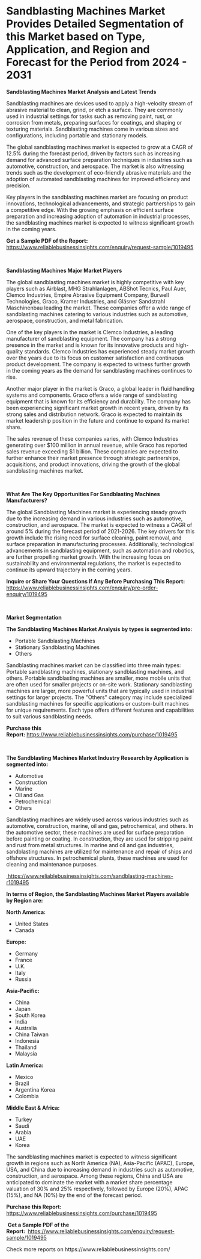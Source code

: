 <p><h1>Sandblasting Machines Market Provides Detailed Segmentation of this Market based on Type, Application, and Region and Forecast for the Period from 2024 - 2031</h1></p><p><strong>Sandblasting Machines Market Analysis and Latest Trends</strong></p>
<p><p>Sandblasting machines are devices used to apply a high-velocity stream of abrasive material to clean, grind, or etch a surface. They are commonly used in industrial settings for tasks such as removing paint, rust, or corrosion from metals, preparing surfaces for coatings, and shaping or texturing materials. Sandblasting machines come in various sizes and configurations, including portable and stationary models.</p><p>The global sandblasting machines market is expected to grow at a CAGR of 12.5% during the forecast period, driven by factors such as increasing demand for advanced surface preparation techniques in industries such as automotive, construction, and aerospace. The market is also witnessing trends such as the development of eco-friendly abrasive materials and the adoption of automated sandblasting machines for improved efficiency and precision.</p><p>Key players in the sandblasting machines market are focusing on product innovations, technological advancements, and strategic partnerships to gain a competitive edge. With the growing emphasis on efficient surface preparation and increasing adoption of automation in industrial processes, the sandblasting machines market is expected to witness significant growth in the coming years.</p></p>
<p><strong>Get a Sample PDF of the Report:&nbsp;</strong> <a href="https://www.reliablebusinessinsights.com/enquiry/request-sample/1019495">https://www.reliablebusinessinsights.com/enquiry/request-sample/1019495</a></p>
<p>&nbsp;</p>
<p><strong>Sandblasting Machines Major Market Players</strong></p>
<p><p>The global sandblasting machines market is highly competitive with key players such as Airblast, MHG Strahlanlagen, ABShot Tecnics, Paul Auer, Clemco Industries, Empire Abrasive Equipment Company, Burwell Technologies, Graco, Kramer Industries, and Gläsner Sandstrahl Maschinenbau leading the market. These companies offer a wide range of sandblasting machines catering to various industries such as automotive, aerospace, construction, and metal fabrication.</p><p>One of the key players in the market is Clemco Industries, a leading manufacturer of sandblasting equipment. The company has a strong presence in the market and is known for its innovative products and high-quality standards. Clemco Industries has experienced steady market growth over the years due to its focus on customer satisfaction and continuous product development. The company is expected to witness further growth in the coming years as the demand for sandblasting machines continues to rise.</p><p>Another major player in the market is Graco, a global leader in fluid handling systems and components. Graco offers a wide range of sandblasting equipment that is known for its efficiency and durability. The company has been experiencing significant market growth in recent years, driven by its strong sales and distribution network. Graco is expected to maintain its market leadership position in the future and continue to expand its market share.</p><p>The sales revenue of these companies varies, with Clemco Industries generating over $100 million in annual revenue, while Graco has reported sales revenue exceeding $1 billion. These companies are expected to further enhance their market presence through strategic partnerships, acquisitions, and product innovations, driving the growth of the global sandblasting machines market.</p></p>
<p>&nbsp;</p>
<p><strong>What Are The Key Opportunities For Sandblasting Machines Manufacturers?</strong></p>
<p><p>The global Sandblasting Machines market is experiencing steady growth due to the increasing demand in various industries such as automotive, construction, and aerospace. The market is expected to witness a CAGR of around 5% during the forecast period of 2021-2026. The key drivers for this growth include the rising need for surface cleaning, paint removal, and surface preparation in manufacturing processes. Additionally, technological advancements in sandblasting equipment, such as automation and robotics, are further propelling market growth. With the increasing focus on sustainability and environmental regulations, the market is expected to continue its upward trajectory in the coming years.</p></p>
<p><strong>Inquire or Share Your Questions If Any Before Purchasing This Report:</strong> <a href="https://www.reliablebusinessinsights.com/enquiry/pre-order-enquiry/1019495">https://www.reliablebusinessinsights.com/enquiry/pre-order-enquiry/1019495</a></p>
<p>&nbsp;</p>
<p><strong>Market Segmentation</strong></p>
<p><strong>The Sandblasting Machines Market Analysis by types is segmented into:</strong></p>
<p><ul><li>Portable Sandblasting Machines</li><li>Stationary Sandblasting Machines</li><li>Others</li></ul></p>
<p><p>Sandblasting machines market can be classified into three main types: Portable sandblasting machines, stationary sandblasting machines, and others. Portable sandblasting machines are smaller, more mobile units that are often used for smaller projects or on-site work. Stationary sandblasting machines are larger, more powerful units that are typically used in industrial settings for larger projects. The "Others" category may include specialized sandblasting machines for specific applications or custom-built machines for unique requirements. Each type offers different features and capabilities to suit various sandblasting needs.</p></p>
<p><strong>Purchase this Report:&nbsp;</strong><a href="https://www.reliablebusinessinsights.com/purchase/1019495">https://www.reliablebusinessinsights.com/purchase/1019495</a></p>
<p>&nbsp;</p>
<p><strong>The Sandblasting Machines Market Industry Research by Application is segmented into:</strong></p>
<p><ul><li>Automotive</li><li>Construction</li><li>Marine</li><li>Oil and Gas</li><li>Petrochemical</li><li>Others</li></ul></p>
<p><p>Sandblasting machines are widely used across various industries such as automotive, construction, marine, oil and gas, petrochemical, and others. In the automotive sector, these machines are used for surface preparation before painting or coating. In construction, they are used for stripping paint and rust from metal structures. In marine and oil and gas industries, sandblasting machines are utilized for maintenance and repair of ships and offshore structures. In petrochemical plants, these machines are used for cleaning and maintenance purposes.</p></p>
<p><a href="https://www.reliablebusinessinsights.com/sandblasting-machines-r1019495">&nbsp;https://www.reliablebusinessinsights.com/sandblasting-machines-r1019495</a></p>
<p><strong>In terms of Region, the Sandblasting Machines Market Players available by Region are:</strong></p>
<p>
    <p> <strong> North America: </strong>
        <ul>
            <li>United States</li>
            <li>Canada</li>
        </ul>
        </p> 
    <p> <strong> Europe: </strong>
        <ul>
            <li>Germany</li>
            <li>France</li>
            <li>U.K.</li>
            <li>Italy</li>
            <li>Russia</li>
        </ul>
        </p> 
    <p> <strong> Asia-Pacific: </strong>
        <ul>
            <li>China</li>
            <li>Japan</li>
            <li>South Korea</li>
            <li>India</li>
            <li>Australia</li>
            <li>China Taiwan</li>
            <li>Indonesia</li>
            <li>Thailand</li>
            <li>Malaysia</li>
        </ul>
        </p> 
    <p> <strong> Latin America: </strong>
        <ul>
            <li>Mexico</li>
            <li>Brazil</li>
            <li>Argentina Korea</li>
            <li>Colombia</li>
        </ul>
        </p> 
    <p> <strong> Middle East & Africa: </strong>
        <ul>
            <li>Turkey</li>
            <li>Saudi</li>
            <li>Arabia</li>
            <li>UAE</li>
            <li>Korea</li>
        </ul>
    </p>
    </p>
<p><p>The sandblasting machines market is expected to witness significant growth in regions such as North America (NA), Asia-Pacific (APAC), Europe, USA, and China due to increasing demand in industries such as automotive, construction, and aerospace. Among these regions, China and USA are anticipated to dominate the market with a market share percentage valuation of 30% and 25% respectively, followed by Europe (20%), APAC (15%), and NA (10%) by the end of the forecast period.</p></p>
<p><strong>Purchase this Report: </strong><a href="https://www.reliablebusinessinsights.com/purchase/1019495">https://www.reliablebusinessinsights.com/purchase/1019495</a></p>
<p>&nbsp;<strong>Get a Sample PDF of the Report:&nbsp;&nbsp;</strong><a href="https://www.reliablebusinessinsights.com/enquiry/request-sample/1019495">https://www.reliablebusinessinsights.com/enquiry/request-sample/1019495</a></p>
<p><strong></strong></p>
<p>Check more reports on https://www.reliablebusinessinsights.com/</p>